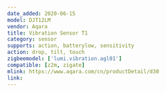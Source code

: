 ```yaml
---
date_added: 2020-06-15
model: DJT12LM
vendor: Aqara
title: Vibration Sensor T1 
category: sensor
supports: action, batterylow, sensitivity 
action: drop, tilt, touch
zigbeemodel: ['lumi.vibration.agl01']
compatible: [z2m, zigate]
mlink: https://www.aqara.com/cn/productDetail/d30
link: 
---
```

